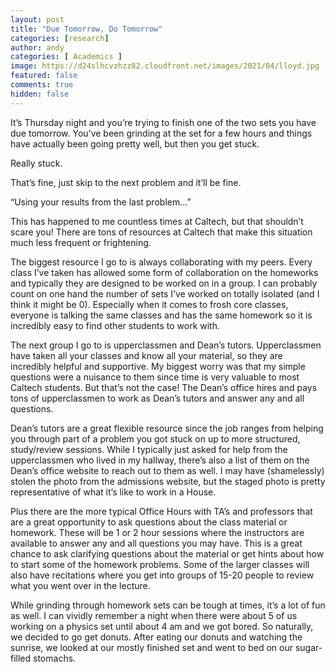 ```yaml
---
layout: post
title: "Due Tomorrow, Do Tomorrow" 
categories: [research]
author: andy
categories: [ Academics ]
image: https://d24slhcvzhzz82.cloudfront.net/images/2021/04/lloyd.jpg
featured: false
comments: true
hidden: false
---
```



It’s Thursday night and you’re trying to finish one of the two sets you have due tomorrow. You’ve been grinding at the set for a few hours and things have actually been going pretty well, but then you get stuck. 

Really stuck.

That’s fine, just skip to the next problem and it’ll be fine. 

“Using your results from the last problem…”

This has happened to me countless times at Caltech, but that shouldn’t scare you! There are tons of resources at Caltech that make this situation much less frequent or frightening. 

The biggest resource I go to is always collaborating with my peers. Every class I’ve taken has allowed some form of collaboration on the homeworks and typically they are designed to be worked on in a group. I can probably count on one hand the number of sets I’ve worked on totally isolated (and I think it might be 0). Especially when it comes to frosh core classes, everyone is talking the same classes and has the same homework so it is incredibly easy to find other students to work with. 

The next group I go to is upperclassmen and Dean’s tutors. Upperclassmen have taken all your classes and know all your material, so they are incredibly helpful and supportive. My biggest worry was that my simple questions were a nuisance to them since time is very valuable to most Caltech students. But that’s not the case! The Dean’s office hires and pays tons of upperclassmen to work as Dean’s tutors and answer any and all questions. 

Dean’s tutors are a great flexible resource since the job ranges from helping you through part of a problem you got stuck on up to more structured, study/review sessions. While I typically just asked for help from the upperclassmen who lived in my hallway, there’s also a list of them on the Dean’s office website to reach out to them as well. I may have (shamelessly) stolen the photo from the admissions website, but the staged photo is pretty representative of what it’s like to work in a House. 

Plus there are the more typical Office Hours with TA’s and professors that are a great opportunity to ask questions about the class material or homework. These will be 1 or 2 hour sessions where the instructors are available to answer any and all questions you may have. This is a great chance to ask clarifying questions about the material or get hints about how to start some of the homework problems. Some of the larger classes will also have recitations where you get into groups of 15-20 people to review what you went over in the lecture. 

While grinding through homework sets can be tough at times, it’s a lot of fun as well. I can vividly remember a night when there were about 5 of us working on a physics set until about 4 am and we got bored. So naturally, we decided to go get donuts. After eating our donuts and watching the sunrise, we looked at our mostly finished set and went to bed on our sugar-filled stomachs. 
